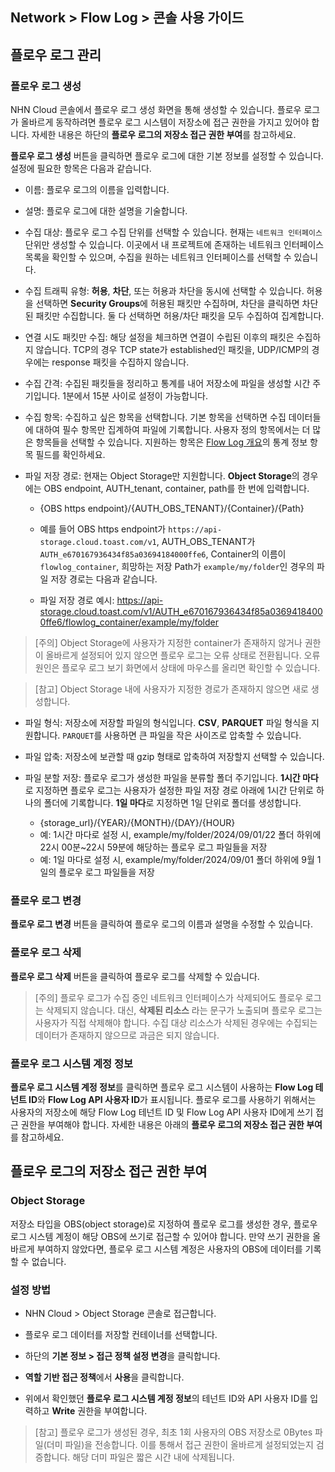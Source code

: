 ## Network > Flow Log > 콘솔 사용 가이드

## 플로우 로그 관리
### 플로우 로그 생성
NHN Cloud 콘솔에서 플로우 로그 생성 화면을 통해 생성할 수 있습니다. 플로우 로그가 올바르게 동작하려면 플로우 로그 시스템이 저장소에 접근 권한을 가지고 있어야 합니다. 자세한 내용은 하단의 **플로우 로그의 저장소 접근 권한 부여**를 참고하세요.


**플로우 로그 생성** 버튼을 클릭하면 플로우 로그에 대한 기본 정보를 설정할 수 있습니다. 설정에 필요한 항목은 다음과 같습니다.


* 이름: 플로우 로그의 이름을 입력합니다.
* 설명: 플로우 로그에 대한 설명을 기술합니다.
* 수집 대상: 플로우 로그 수집 단위를 선택할 수 있습니다. 현재는 `네트워크 인터페이스` 단위만 생성할 수 있습니다. 이곳에서 내 프로젝트에 존재하는 네트워크 인터페이스 목록을 확인할 수 있으며, 수집을 원하는 네트워크 인터페이스를 선택할 수 있습니다.
* 수집 트래픽 유형: **허용**, **차단**, 또는 허용과 차단을 동시에 선택할 수 있습니다. 허용을 선택하면 **Security Groups**에 허용된 패킷만 수집하며, 차단을 클릭하면 차단된 패킷만 수집합니다. 둘 다 선택하면 허용/차단 패킷을 모두 수집하여 집계합니다.

* 연결 시도 패킷만 수집: 해당 설정을 체크하면 연결이 수립된 이후의 패킷은 수집하지 않습니다. TCP의 경우 TCP state가 established인 패킷을, UDP/ICMP의 경우에는 response 패킷을 수집하지 않습니다.
* 수집 간격: 수집된 패킷들을 정리하고 통계를 내어 저장소에 파일을 생성할 시간 주기입니다. 1분에서 15분 사이로 설정이 가능합니다.
* 수집 항목: 수집하고 싶은 항목을 선택합니다. 기본 항목을 선택하면 수집 데이터들에 대하여 필수 항목만 집계하여 파일에 기록합니다. 사용자 정의 항목에서는 더 많은 항목들을 선택할 수 있습니다. 지원하는 항목은 [Flow Log 개요](/Network/Flow%20Log/ko/overview/)의 통계 정보 항목 필드를 확인하세요.
* 파일 저장 경로: 현재는 Object Storage만 지원합니다. **Object Storage**의 경우에는 OBS endpoint, AUTH_tenant, container, path를 한 번에 입력합니다.
    * {OBS https endpoint}/{AUTH_OBS_TENANT}/{Container}/{Path}
    * 예를 들어 OBS https endpoint가 `https://api-storage.cloud.toast.com/v1`, AUTH_OBS_TENANT가 `AUTH_e670167936434f85a03694184000ffe6`, Container의 이름이 `flowlog_container`, 희망하는 저장 Path가 `example/my/folder`인 경우의 파일 저장 경로는 다음과 같습니다.

    * 파일 저장 경로 예시: https://api-storage.cloud.toast.com/v1/AUTH_e670167936434f85a03694184000ffe6/flowlog_container/example/my/folder


> [주의] Object Storage에 사용자가 지정한 container가 존재하지 않거나 권한이 올바르게 설정되어 있지 않으면 플로우 로그는 오류 상태로 전환됩니다. 오류 원인은 플로우 로그 보기 화면에서 상태에 마우스를 올리면 확인할 수 있습니다.

 
> [참고] Object Storage 내에 사용자가 지정한 경로가 존재하지 않으면 새로 생성합니다.


* 파일 형식: 저장소에 저장할 파일의 형식입니다. **CSV**, **PARQUET** 파일 형식을 지원합니다. `PARQUET`를 사용하면 큰 파일을 작은 사이즈로 압축할 수 있습니다.

* 파일 압축: 저장소에 보관할 때 gzip 형태로 압축하여 저장할지 선택할 수 있습니다.

* 파일 분할 저장: 플로우 로그가 생성한 파일을 분류할 폴더 주기입니다. **1시간 마다**로 지정하면 플로우 로그는 사용자가 설정한 파일 저장 경로 아래에 1시간 단위로 하나의 폴더에 기록합니다. **1일 마다**로 지정하면 1일 단위로 폴더를 생성합니다.

    * {storage_url}/{YEAR}/{MONTH}/{DAY}/{HOUR}
    * 예: 1시간 마다로 설정 시, example/my/folder/2024/09/01/22 폴더 하위에 22시 00분~22시 59분에 해당하는 플로우 로그 파일들을 저장
    * 예: 1일 마다로 설정 시, example/my/folder/2024/09/01 폴더 하위에 9월 1일의 플로우 로그 파일들을 저장


### 플로우 로그 변경
**플로우 로그 변경** 버튼을 클릭하여 플로우 로그의 이름과 설명을 수정할 수 있습니다.

### 플로우 로그 삭제
**플로우 로그 삭제** 버튼을 클릭하여 플로우 로그를 삭제할 수 있습니다.

> [주의] 플로우 로그가 수집 중인 네트워크 인터페이스가 삭제되어도 플로우 로그는 삭제되지 않습니다. 대신, **삭제된 리소스** 라는 문구가 노출되며 플로우 로그는 사용자가 직접 삭제해야 합니다. 
> 수집 대상 리소스가 삭제된 경우에는 수집되는 데이터가 존재하지 않으므로 과금은 되지 않습니다.

### 플로우 로그 시스템 계정 정보
**플로우 로그 시스템 계정 정보**를 클릭하면 플로우 로그 시스템이 사용하는 **Flow Log 테넌트 ID**와 **Flow Log API 사용자 ID**가 표시됩니다. 플로우 로그를 사용하기 위해서는 사용자의 저장소에 해당 Flow Log 테넌트 ID 및 Flow Log API 사용자 ID에게 쓰기 접근 권한을 부여해야 합니다. 자세한 내용은 아래의 **플로우 로그의 저장소 접근 권한 부여**를 참고하세요.




## 플로우 로그의 저장소 접근 권한 부여
### Object Storage
저장소 타입을 OBS(object storage)로 지정하여 플로우 로그를 생성한 경우, 플로우 로그 시스템 계정이 해당 OBS에 쓰기로 접근할 수 있어야 합니다. 만약 쓰기 권한을 올바르게 부여하지 않았다면, 플로우 로그 시스템 계정은 사용자의 OBS에 데이터를 기록할 수 없습니다.


### 설정 방법

* NHN Cloud > Object Storage 콘솔로 접근합니다.

* 플로우 로그 데이터를 저장할 컨테이너를 선택합니다.
* 하단의 **기본 정보 > 접근 정책 설정 변경**을 클릭합니다.

* **역할 기반 접근 정책**에서 **사용**을 클릭합니다.
* 위에서 확인했던 **플로우 로그 시스템 계정 정보**의 테넌트 ID와 API 사용자 ID를 입력하고 **Write** 권한을 부여합니다.

> [참고] 플로우 로그가 생성된 경우, 최초 1회 사용자의 OBS 저장소로 0Bytes 파일(더미 파일)을 전송합니다. 이를 통해서 접근 권한이 올바르게 설정되었는지 검증합니다. 해당 더미 파일은 짧은 시간 내에 삭제됩니다.

